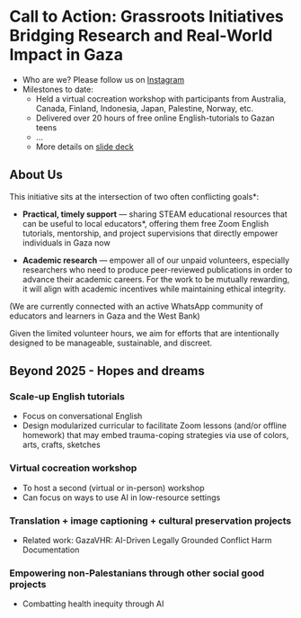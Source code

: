 # Call to Action: Grassroots Initiatives Bridging Research and Real-World Impact in Gaza

- Who are we? Please follow us on [Instagram](https://www.instagram.com/sail.initiatives/)
- Milestones to date:
  - Held a virtual cocreation workshop with participants from Australia, Canada, Finland, Indonesia, Japan, Palestine, Norway, etc.
  - Delivered over 20 hours of free online English-tutorials to Gazan teens
  - ...
  - More details on [slide deck](https://tinyurl.com/SAIL-initiatives)

## About Us

This initiative sits at the intersection of two often conflicting goals*:

- **Practical, timely support** — sharing STEAM educational resources that can be useful to local educators*, offering them free Zoom English tutorials, mentorship, and project supervisions that directly empower individuals in Gaza now

- **Academic research** — empower all of our unpaid volunteers, especially researchers who need to produce peer-reviewed publications in order to advance their academic careers. For the work to be mutually rewarding, it will align with academic incentives while maintaining ethical integrity.

(We are currently connected with an active WhatsApp community of educators and learners in Gaza and the West Bank)

Given the limited volunteer hours, we aim for efforts that are intentionally designed to be manageable, sustainable, and discreet. 

 
## Beyond 2025 - Hopes and dreams

### Scale-up English tutorials 

- Focus on conversational English 
- Design modularized curricular to facilitate Zoom lessons (and/or offline homework) that may embed trauma-coping strategies via use of colors, arts, crafts, sketches 

### Virtual cocreation workshop

- To host a second (virtual or in-person) workshop 
- Can focus on ways to use AI in low-resource settings

### Translation + image captioning + cultural preservation projects

- Related work: GazaVHR: AI-Driven Legally Grounded Conflict Harm Documentation

### Empowering non-Palestanians through other social good projects

- Combatting health inequity through AI


